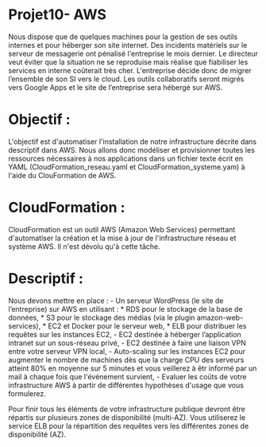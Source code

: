 # Projet10- AWS
Nous dispose que de quelques machines pour la gestion de ses outils internes et pour héberger son site internet. Des incidents matériels sur le serveur de messagerie ont pénalisé l'entreprise le mois dernier. Le directeur veut éviter que la situation ne se reproduise mais réalise que fiabiliser les services en interne coûterait très cher.
L'entreprise décide donc de migrer l’ensemble de son SI vers le cloud. Les outils collaboratifs seront migrés vers Google Apps et le site de l’entreprise sera hébergé sur AWS.

# Objectif :
L'objectif est d'automatiser l'installation de notre infrastructure décrite dans descriptif dans AWS.
Nous allons donc modéliser et provisionner toutes les ressources nécessaires à nos applications dans un fichier texte écrit en YAML (CloudFormation_reseau.yaml et CloudFormation_systeme.yam) à l'aide du ClouFormation de AWS.

# CloudFormation :
CloudFormation est un outil AWS (Amazon Web Services) permettant d'automatiser la création et la mise à jour de l'infrastructure réseau et système AWS. Il n'est dévolu qu'à cette tâche.

# Descriptif :
Nous devons mettre en place :
    - Un serveur WordPress (le site de l’entreprise) sur AWS en utilisant :
            * RDS pour le stockage de la base de données,
            * S3 pour le stockage des médias (via le plugin amazon-web-services),
            * EC2 et Docker pour le serveur web,
            * ELB pour distribuer les requêtes sur les instances EC2,
    - EC2 destinée à héberger l’application intranet sur un sous-réseau privé,
    - EC2 destinée à faire une liaison VPN entre votre serveur VPN local, 
    - Auto-scaling sur les instances EC2 pour augmenter le nombre de machines dès que la charge CPU des serveurs atteint 80% en moyenne sur 5 minutes et vous veillerez à êtr informé par un mail à chaque fois que l'événement survient,
    - Evaluer les coûts de votre infrastructure AWS à partir de différentes hypothèses d'usage que vous formulerez.

Pour finir tous les éléments de votre infrastructure publique devront être répartis sur plusieurs zones de disponibilité (multi-AZ). Vous utiliserez le service ELB pour la répartition des requêtes vers les différentes zones de disponibilité (AZ).
    